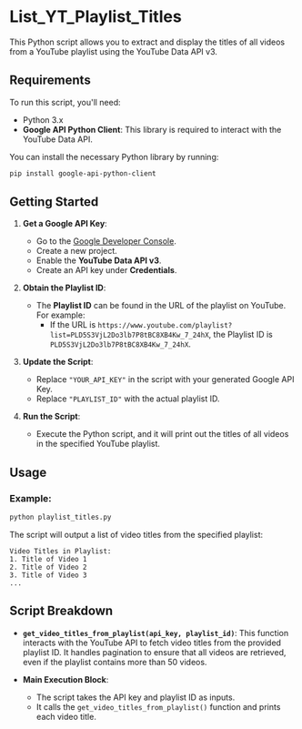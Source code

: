 # List_YT_Playlist_Titles
This Python script allows you to extract and display the titles of all videos from a YouTube playlist using the YouTube Data API v3.

## Requirements

To run this script, you'll need:

- Python 3.x
- **Google API Python Client**: This library is required to interact with the YouTube Data API.
  
You can install the necessary Python library by running:

```bash
pip install google-api-python-client
```

## Getting Started

1. **Get a Google API Key**:
   - Go to the [Google Developer Console](https://console.developers.google.com/).
   - Create a new project.
   - Enable the **YouTube Data API v3**.
   - Create an API key under **Credentials**.

2. **Obtain the Playlist ID**:
   - The **Playlist ID** can be found in the URL of the playlist on YouTube. For example:
     - If the URL is `https://www.youtube.com/playlist?list=PLD5S3VjL2Do3lb7P8tBC8XB4Kw_7_24hX`, the Playlist ID is `PLD5S3VjL2Do3lb7P8tBC8XB4Kw_7_24hX`.

3. **Update the Script**:
   - Replace `"YOUR_API_KEY"` in the script with your generated Google API Key.
   - Replace `"PLAYLIST_ID"` with the actual playlist ID.

4. **Run the Script**:
   - Execute the Python script, and it will print out the titles of all videos in the specified YouTube playlist.

## Usage

### Example:

```bash
python playlist_titles.py
```

The script will output a list of video titles from the specified playlist:

```
Video Titles in Playlist:
1. Title of Video 1
2. Title of Video 2
3. Title of Video 3
...
```

## Script Breakdown

- **`get_video_titles_from_playlist(api_key, playlist_id)`**: This function interacts with the YouTube API to fetch video titles from the provided playlist ID. It handles pagination to ensure that all videos are retrieved, even if the playlist contains more than 50 videos.
  
- **Main Execution Block**: 
  - The script takes the API key and playlist ID as inputs.
  - It calls the `get_video_titles_from_playlist()` function and prints each video title.

